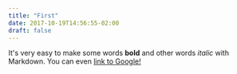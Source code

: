 ```yaml
---
title: "First"
date: 2017-10-19T14:56:55-02:00
draft: false
---
```

It's very easy to make some words **bold** and other words *italic* with Markdown. You can even [link to Google!](http://google.com)
